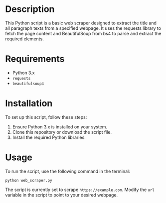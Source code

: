 # Description
This Python script is a basic web scraper designed to extract the title and all paragraph texts from a specified webpage. It uses the requests library to fetch the page content and BeautifulSoup from bs4 to parse and extract the required elements.

# Requirements
- Python 3.x
- `requests`
- `beautifulsoup4`

# Installation
To set up this script, follow these steps:

1. Ensure Python 3.x is installed on your system.
2. Clone this repository or download the script file.
3. Install the required Python libraries.

# Usage
To run the script, use the following command in the terminal:

`python web_scraper.py`

The script is currently set to scrape `https://example.com`. Modify the `url` variable in the script to point to your desired webpage.
